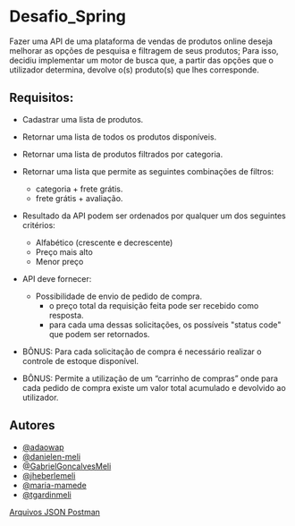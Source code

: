# Desafio_Spring

Fazer uma API de uma plataforma de vendas de produtos online deseja melhorar as opções de pesquisa e filtragem de seus produtos; Para isso, decidiu implementar um motor de busca que, a partir das opções que o utilizador determina, devolve o(s) produto(s) que lhes corresponde.

## Requisitos:

- Cadastrar uma lista de produtos.
- Retornar uma lista de todos os produtos disponíveis.
- Retornar uma lista de produtos filtrados por categoria.
- Retornar uma lista que permite as seguintes combinações de filtros: 
    - categoria + frete grátis. 
    - frete grátis + avaliação.
    
- Resultado da API podem ser ordenados por qualquer um dos seguintes critérios:
  - Alfabético (crescente e decrescente)
  - Preço mais alto
  - Menor preço
  
- API deve fornecer:
  - Possibilidade de envio de pedido de compra. 
    - o preço total da requisição feita pode ser recebido como resposta.
    - para cada uma dessas solicitações, os possíveis "status code" que podem ser retornados.
  
- BÔNUS: Para cada solicitação de compra é necessário realizar o controle de estoque
disponível.
- BÔNUS: Permite a utilização de um “carrinho de compras” onde para cada pedido de
compra existe um valor total acumulado e devolvido ao utilizador. 

## Autores

- [@adaowap](https://www.github.com/adaowap)
- [@danielen-meli](https://www.github.com/danielen-meli)
- [@GabrielGoncalvesMeli]( https://github.com/GabrielGoncalvesMeli)
- [@jheberlemeli](https://github.com/jheberlemeli)
- [@maria-mamede](https://github.com/maria-mamede)
- [@tgardinmeli](https://github.com/tgardinmeli)

[Arquivos JSON Postman](https://github.com/tgardinmeli/Desafio_Spring/tree/main/src/main/resources/postman)


